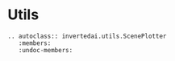 # Utils


```{eval-rst}
.. autoclass:: invertedai.utils.ScenePlotter
   :members:
   :undoc-members:
```

